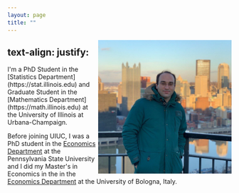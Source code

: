 ```yaml
---
layout: page
title: ""
---
```

<img src="images/mypic.jpg" align=right style="width:300px;height:300px;">                                          

<div class="d">
<h2>text-align: justify:</h2>
  <p>
I'm a PhD Student in the [Statistics Department](https://stat.illinois.edu) and Graduate Student in the [Mathematics Department](https://math.illinois.edu) at the University of Illinois at Urbana-Champaign.
<br/>
    
Before joining UIUC, I was a PhD student in the [Economics Department](https://econ.la.psu.edu) at the Pennsylvania State University and I did my Master's in Economics in the in the [Economics Department](https://dse.unibo.it/en/index.html) at the University of Bologna, Italy.
</p>
</div>
